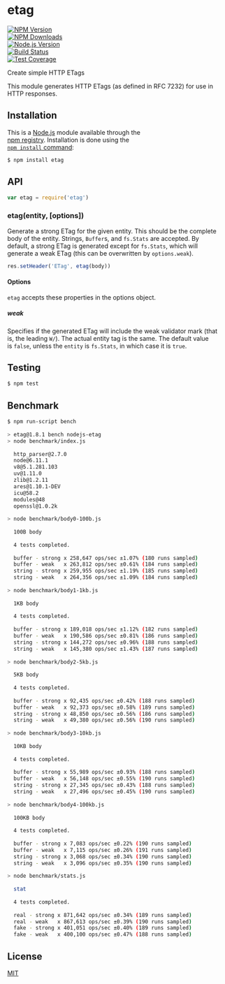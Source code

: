 # etag  
  
[![NPM Version][npm-image]][npm-url]  
[![NPM Downloads][downloads-image]][downloads-url]  
[![Node.js Version][node-version-image]][node-version-url]  
[![Build Status][travis-image]][travis-url]  
[![Test Coverage][coveralls-image]][coveralls-url]  
  
Create simple HTTP ETags  
  
This module generates HTTP ETags (as defined in RFC 7232) for use in  
HTTP responses.  
  
## Installation  
  
This is a [Node.js](https://nodejs.org/en/) module available through the  
[npm registry](https://www.npmjs.com/). Installation is done using the  
[`npm install` command](https://docs.npmjs.com/getting-started/installing-npm-packages-locally):  
  
```sh  
$ npm install etag  
```  
  
## API  
  
<!-- eslint-disable no-unused-vars -->  
  
```js  
var etag = require('etag')  
```  
  
### etag(entity, [options])  
  
Generate a strong ETag for the given entity. This should be the complete  
body of the entity. Strings, `Buffer`s, and `fs.Stats` are accepted. By  
default, a strong ETag is generated except for `fs.Stats`, which will  
generate a weak ETag (this can be overwritten by `options.weak`).  
  
<!-- eslint-disable no-undef -->  
  
```js  
res.setHeader('ETag', etag(body))  
```  
  
#### Options  
  
`etag` accepts these properties in the options object.  
  
##### weak  
  
Specifies if the generated ETag will include the weak validator mark (that  
is, the leading `W/`). The actual entity tag is the same. The default value  
is `false`, unless the `entity` is `fs.Stats`, in which case it is `true`.  
  
## Testing  
  
```sh  
$ npm test  
```  
  
## Benchmark  
  
```bash  
$ npm run-script bench  
  
> etag@1.8.1 bench nodejs-etag  
> node benchmark/index.js  
  
  http_parser@2.7.0  
  node@6.11.1  
  v8@5.1.281.103  
  uv@1.11.0  
  zlib@1.2.11  
  ares@1.10.1-DEV  
  icu@58.2  
  modules@48  
  openssl@1.0.2k  
  
> node benchmark/body0-100b.js  
  
  100B body  
  
  4 tests completed.  
  
  buffer - strong x 258,647 ops/sec ±1.07% (180 runs sampled)  
  buffer - weak   x 263,812 ops/sec ±0.61% (184 runs sampled)  
  string - strong x 259,955 ops/sec ±1.19% (185 runs sampled)  
  string - weak   x 264,356 ops/sec ±1.09% (184 runs sampled)  
  
> node benchmark/body1-1kb.js  
  
  1KB body  
  
  4 tests completed.  
  
  buffer - strong x 189,018 ops/sec ±1.12% (182 runs sampled)  
  buffer - weak   x 190,586 ops/sec ±0.81% (186 runs sampled)  
  string - strong x 144,272 ops/sec ±0.96% (188 runs sampled)  
  string - weak   x 145,380 ops/sec ±1.43% (187 runs sampled)  
  
> node benchmark/body2-5kb.js  
  
  5KB body  
  
  4 tests completed.  
  
  buffer - strong x 92,435 ops/sec ±0.42% (188 runs sampled)  
  buffer - weak   x 92,373 ops/sec ±0.58% (189 runs sampled)  
  string - strong x 48,850 ops/sec ±0.56% (186 runs sampled)  
  string - weak   x 49,380 ops/sec ±0.56% (190 runs sampled)  
  
> node benchmark/body3-10kb.js  
  
  10KB body  
  
  4 tests completed.  
  
  buffer - strong x 55,989 ops/sec ±0.93% (188 runs sampled)  
  buffer - weak   x 56,148 ops/sec ±0.55% (190 runs sampled)  
  string - strong x 27,345 ops/sec ±0.43% (188 runs sampled)  
  string - weak   x 27,496 ops/sec ±0.45% (190 runs sampled)  
  
> node benchmark/body4-100kb.js  
  
  100KB body  
  
  4 tests completed.  
  
  buffer - strong x 7,083 ops/sec ±0.22% (190 runs sampled)  
  buffer - weak   x 7,115 ops/sec ±0.26% (191 runs sampled)  
  string - strong x 3,068 ops/sec ±0.34% (190 runs sampled)  
  string - weak   x 3,096 ops/sec ±0.35% (190 runs sampled)  
  
> node benchmark/stats.js  
  
  stat  
  
  4 tests completed.  
  
  real - strong x 871,642 ops/sec ±0.34% (189 runs sampled)  
  real - weak   x 867,613 ops/sec ±0.39% (190 runs sampled)  
  fake - strong x 401,051 ops/sec ±0.40% (189 runs sampled)  
  fake - weak   x 400,100 ops/sec ±0.47% (188 runs sampled)  
```  
  
## License  
  
[MIT](LICENSE)  
  
[npm-image]: https://img.shields.io/npm/v/etag.svg  
[npm-url]: https://npmjs.org/package/etag  
[node-version-image]: https://img.shields.io/node/v/etag.svg  
[node-version-url]: https://nodejs.org/en/download/  
[travis-image]: https://img.shields.io/travis/jshttp/etag/master.svg  
[travis-url]: https://travis-ci.org/jshttp/etag  
[coveralls-image]: https://img.shields.io/coveralls/jshttp/etag/master.svg  
[coveralls-url]: https://coveralls.io/r/jshttp/etag?branch=master  
[downloads-image]: https://img.shields.io/npm/dm/etag.svg  
[downloads-url]: https://npmjs.org/package/etag  
